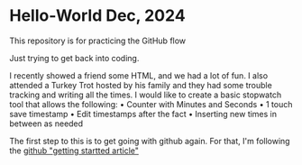# Hello-World Dec, 2024
This repository is for practicing the GitHub flow

Just trying to get back into coding. 

I recently showed a friend some HTML, and we had a lot of fun. 
I also attended a Turkey Trot hosted by his family and they had some trouble tracking and writing all the times. 
I would like to create a basic stopwatch tool that allows the following: 
  • Counter with Minutes and Seconds
  • 1 touch save timestamp
  • Edit timestamps after the fact
  • Inserting new times in between as needed  

The first step to this is to get going with github again.
For that, I'm following the [github "getting startted article"](https://docs.github.com/en/get-started/start-your-journey/hello-world)
